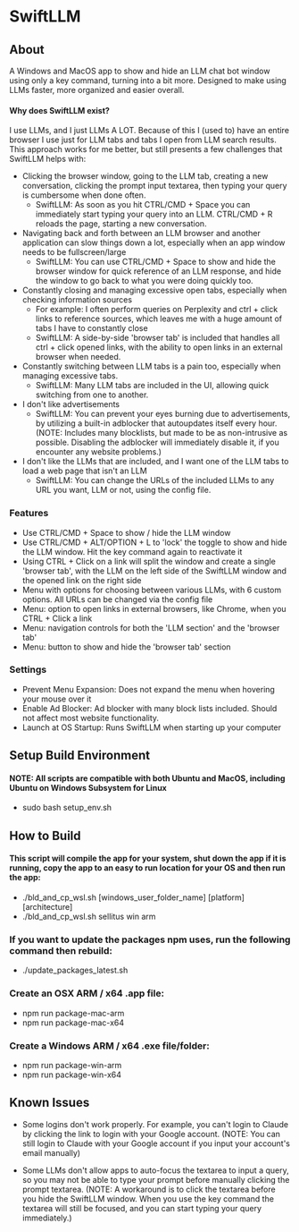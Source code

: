 # SwiftLLM



## About
A Windows and MacOS app to show and hide an LLM chat bot window using only a key command, turning into a bit more. Designed to make using LLMs faster, more organized and easier overall.


#### Why does SwiftLLM exist?
I use LLMs, and I just LLMs A LOT. Because of this I (used to) have an entire browser I use just for LLM tabs and tabs I open from LLM search results. This approach works for me better, but still presents a few challenges that SwiftLLM helps with:
- Clicking the browser window, going to the LLM tab, creating a new conversation, clicking the prompt input textarea, then typing your query is cumbersome when done often.
    - SwiftLLM: As soon as you hit CTRL/CMD + Space you can immediately start typing your query into an LLM. CTRL/CMD + R reloads the page, starting a new conversation.
- Navigating back and forth between an LLM browser and another application can slow things down a lot, especially when an app window needs to be fullscreen/large
    - SwiftLLM: You can use CTRL/CMD + Space to show and hide the browser window for quick reference of an LLM response, and hide the window to go back to what you were doing quickly too.
- Constantly closing and managing excessive open tabs, especially when checking information sources
    - For example: I often perform queries on Perplexity and ctrl + click links to reference sources, which leaves me with a huge amount of tabs I have to constantly close
    - SwiftLLM: A side-by-side 'browser tab' is included that handles all ctrl + click opened links, with the ability to open links in an external browser when needed.
- Constantly switching between LLM tabs is a pain too, especially when managing excessive tabs.
    - SwiftLLM: Many LLM tabs are included in the UI, allowing quick switching from one to another.
- I don't like advertisements
    - SwiftLLM: You can prevent your eyes burning due to advertisements, by utilizing a built-in adblocker that autoupdates itself every hour. (NOTE: Includes many blocklists, but made to be as non-intrusive as possible. Disabling the adblocker will immediately disable it, if you encounter any website problems.)
- I don't like the LLMs that are included, and I want one of the LLM tabs to load a web page that isn't an LLM
    - SwiftLLM: You can change the URLs of the included LLMs to any URL you want, LLM or not, using the config file.



### Features
- Use CTRL/CMD + Space to show / hide the LLM window
- Use CTRL/CMD + ALT/OPTION + L to 'lock' the toggle to show and hide the LLM window. Hit the key command again to reactivate it
- Using CTRL + Click on a link will split the window and create a single 'browser tab', with the LLM on the left side of the SwiftLLM window and the opened link on the right side
- Menu with options for choosing between various LLMs, with 6 custom options. All URLs can be changed via the config file
- Menu: option to open links in external browsers, like Chrome, when you CTRL + Click a link
- Menu: navigation controls for both the 'LLM section' and the 'browser tab'
- Menu: button to show and hide the 'browser tab' section

### Settings
- Prevent Menu Expansion: Does not expand the menu when hovering your mouse over it
- Enable Ad Blocker: Ad blocker with many block lists included. Should not affect most website functionality.
- Launch at OS Startup: Runs SwiftLLM when starting up your computer



## Setup Build Environment
#### NOTE: All scripts are compatible with both Ubuntu and MacOS, including Ubuntu on Windows Subsystem for Linux
- sudo bash setup_env.sh



## How to Build

#### This script will compile the app for your system, shut down the app if it is running, copy the app to an easy to run location for your OS and then run the app:
- ./bld_and_cp_wsl.sh [windows_user_folder_name] [platform] [architecture]
- ./bld_and_cp_wsl.sh sellitus win arm

### If you want to update the packages npm uses, run the following command then rebuild:
- ./update_packages_latest.sh

### Create an OSX ARM / x64 .app file: 
- npm run package-mac-arm
- npm run package-mac-x64

### Create a Windows ARM / x64 .exe file/folder: 
- npm run package-win-arm
- npm run package-win-x64



## Known Issues

- Some logins don't work properly. For example, you can't login to Claude by clicking the link to login with your Google account. (NOTE: You can still login to Claude with your Google account if you input your account's email manually)

- Some LLMs don't allow apps to auto-focus the textarea to input a query, so you may not be able to type your prompt before manually clicking the prompt textarea. (NOTE: A workaround is to click the textarea before you hide the SwiftLLM window. When you use the key command the textarea will still be focused, and you can start typing your query immediately.)
